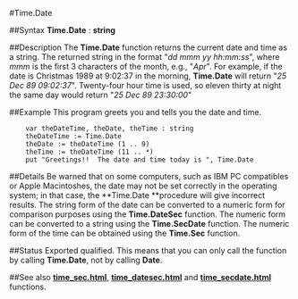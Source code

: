 
#Time.Date

##Syntax
**Time.Date** : **string**



##Description
The **Time.Date** function returns the current date and time as a string. The returned string in the format "_dd mmm yy hh:mm:ss_", where _mmm_ is the first 3 characters of the month, e.g., "_Apr_". For example, if the date is Christmas 1989 at 9:02:37 in the morning, **Time.Date** will return "_25 Dec 89 09:02:37_". Twenty-four hour time is used, so eleven thirty at night the same day would return "_25 Dec 89 23:30:00_"



##Example
This program greets you and tells you the date and time.


        var theDateTime, theDate, theTime : string
        theDateTime := Time.Date
        theDate := theDateTime (1 .. 9)
        theTime := theDateTime (11 .. *)
        put "Greetings!!  The date and time today is ", Time.Date
##Details
Be warned that on some computers, such as IBM PC compatibles or Apple Macintoshes, the date may not be set correctly in the operating system; in that case, the **Time.Date **procedure will give incorrect results.
The string form of the date can be converted to a numeric form for comparison purposes using the **Time.DateSec** function. The numeric form can be converted to a string using the **Time.SecDate** function. The numeric form of the time can be obtained using the **Time.Sec** function.



##Status
Exported qualified.
This means that you can only call the function by calling **Time.Date**, not by calling **Date**.



##See also
**[time_sec.html](Time.Sec)**, **[time_datesec.html](Time.DateSec)** and **[time_secdate.html](Time.SecDate)** functions.


